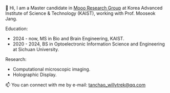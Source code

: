 👋 Hi, I am a Master candidate in [Mooo Research Group](https://mooolab.kaist.ac.kr/index.html) at Korea Advanced Institute of Science & Technology (KAIST), working with Prof. Mooseok Jang.


Education:  
- 2024 - now, MS in Bio and Brain Engineering, KAIST.   
- 2020 - 2024, BS in Optoelectronic Information Science and Engineering at Sichuan University.

Research:
- Computational microscopic imaging. 
- Holographic Display.

📫 You can connect with me by e-mail: tanchao_willytrek@qq.com
